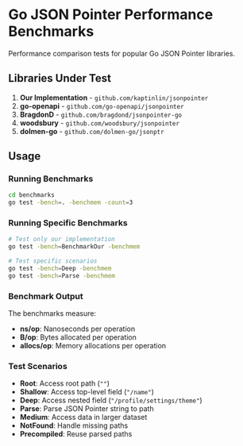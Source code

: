 # Go JSON Pointer Performance Benchmarks

Performance comparison tests for popular Go JSON Pointer libraries.

## Libraries Under Test

1. **Our Implementation** - `github.com/kaptinlin/jsonpointer`
2. **go-openapi** - `github.com/go-openapi/jsonpointer`
3. **BragdonD** - `github.com/bragdond/jsonpointer-go`
4. **woodsbury** - `github.com/woodsbury/jsonpointer`
5. **dolmen-go** - `github.com/dolmen-go/jsonptr`

## Usage

### Running Benchmarks

```bash
cd benchmarks
go test -bench=. -benchmem -count=3
```

### Running Specific Benchmarks

```bash
# Test only our implementation
go test -bench=BenchmarkOur -benchmem

# Test specific scenarios
go test -bench=Deep -benchmem
go test -bench=Parse -benchmem
```

### Benchmark Output

The benchmarks measure:
- **ns/op**: Nanoseconds per operation
- **B/op**: Bytes allocated per operation  
- **allocs/op**: Memory allocations per operation

### Test Scenarios

- **Root**: Access root path (`""`)
- **Shallow**: Access top-level field (`"/name"`)
- **Deep**: Access nested field (`"/profile/settings/theme"`)
- **Parse**: Parse JSON Pointer string to path
- **Medium**: Access data in larger dataset
- **NotFound**: Handle missing paths
- **Precompiled**: Reuse parsed paths